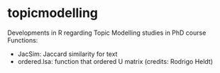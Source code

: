 # topicmodelling
Developments in R regarding Topic Modelling studies in PhD course
Functions:
- JacSim: Jaccard similarity for text
- ordered.lsa: function that ordered U matrix (credits: Rodrigo Heldt)
